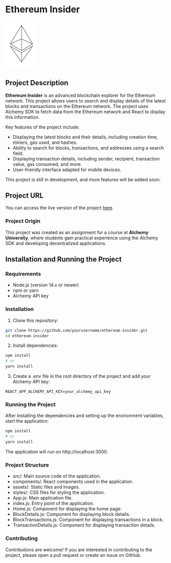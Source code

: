 # Ethereum Insider

<img src="./src/assets/ethereum_logo.png" alt="Ethereum Logo" width="100" height=auto>

## Project Description

**Ethereum Insider** is an advanced blockchain explorer for the Ethereum network. This project allows users to search and display details of the latest blocks and transactions on the Ethereum network. The project uses Alchemy SDK to fetch data from the Ethereum network and React to display this information.

Key features of the project include:
- Displaying the latest blocks and their details, including creation time, miners, gas used, and hashes.
- Ability to search for blocks, transactions, and addresses using a search field.
- Displaying transaction details, including sender, recipient, transaction value, gas consumed, and more.
- User-friendly interface adapted for mobile devices.

This project is still in development, and more features will be added soon.

## Project URL

You can access the live version of the project [here](https://ethereuminsight.netlify.app/).

### Project Origin

This project was created as an assignment for a course at **Alchemy University**, where students gain practical experience using the Alchemy SDK and developing decentralized applications.

## Installation and Running the Project

### Requirements

- Node.js (version 14.x or newer)
- npm or yarn
- Alchemy API key

### Installation

1. Clone this repository:

```bash
git clone https://github.com/yourusername/ethereum-insider.git
cd ethereum-insider
```

2. Install dependencies:

```bash
npm install
# or
yarn install
```

3. Create a .env file in the root directory of the project and add your Alchemy API key:

```env
REACT_APP_ALCHEMY_API_KEY=your_alchemy_api_key
```

### Running the Project
After installing the dependencies and setting up the environment variables, start the application:

```bash
npm install
# or
yarn install
```

The application will run on http://localhost:3000.

### Project Structure

- src/: Main source code of the application.
- components/: React components used in the application.
- assets/: Static files and images.
- styles/: CSS files for styling the application.
- App.js: Main application file.
- index.js: Entry point of the application.
- Home.js: Component for displaying the home page.
- BlockDetails.js: Component for displaying block details.
- BlockTransactions.js: Component for displaying transactions in a block.
- TransactionDetails.js: Component for displaying transaction details.

### Contributing
Contributions are welcome! If you are interested in contributing to the project, please open a pull request or create an issue on GitHub.

